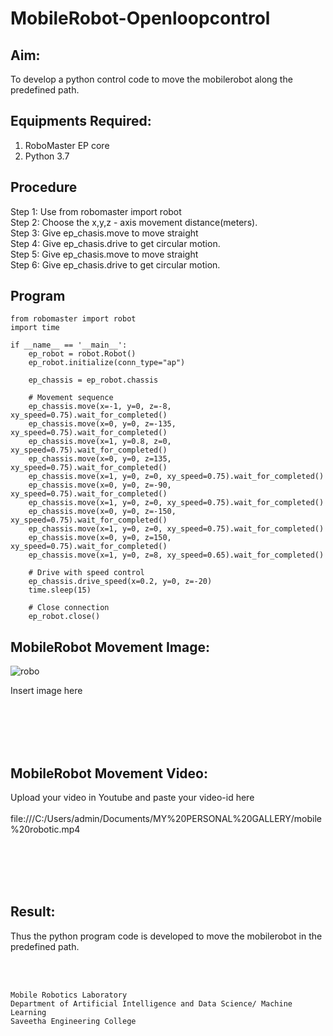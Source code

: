 # MobileRobot-Openloopcontrol
## Aim:

To develop a python control code to move the mobilerobot along the predefined path.

## Equipments Required:
1. RoboMaster EP core
2. Python 3.7

## Procedure
Step 1: Use from robomaster import robot<br>
Step 2: Choose the x,y,z - axis movement distance(meters).<br>
Step 3: Give ep_chasis.move to move straight<br>
Step 4: Give ep_chasis.drive to get circular motion.<br>
Step 5: Give ep_chasis.move to move straight<br>
Step 6: Give ep_chasis.drive to get circular motion.<br>


## Program
```
from robomaster import robot
import time

if __name__ == '__main__':
    ep_robot = robot.Robot()
    ep_robot.initialize(conn_type="ap")

    ep_chassis = ep_robot.chassis

    # Movement sequence
    ep_chassis.move(x=-1, y=0, z=-8, xy_speed=0.75).wait_for_completed()
    ep_chassis.move(x=0, y=0, z=-135, xy_speed=0.75).wait_for_completed()
    ep_chassis.move(x=1, y=0.8, z=0, xy_speed=0.75).wait_for_completed()
    ep_chassis.move(x=0, y=0, z=135, xy_speed=0.75).wait_for_completed()
    ep_chassis.move(x=1, y=0, z=0, xy_speed=0.75).wait_for_completed()
    ep_chassis.move(x=0, y=0, z=-90, xy_speed=0.75).wait_for_completed()
    ep_chassis.move(x=1, y=0, z=0, xy_speed=0.75).wait_for_completed()
    ep_chassis.move(x=0, y=0, z=-150, xy_speed=0.75).wait_for_completed()
    ep_chassis.move(x=1, y=0, z=0, xy_speed=0.75).wait_for_completed()
    ep_chassis.move(x=0, y=0, z=150, xy_speed=0.75).wait_for_completed()
    ep_chassis.move(x=1, y=0, z=8, xy_speed=0.65).wait_for_completed()

    # Drive with speed control
    ep_chassis.drive_speed(x=0.2, y=0, z=-20)
    time.sleep(15)

    # Close connection
    ep_robot.close()

```

## MobileRobot Movement Image:

![robo](./img/robomaster.png)

Insert image here


<br/>
<br/>
<br/>
<br/>

## MobileRobot Movement Video:

Upload your video in Youtube and paste your video-id here
<br>
<br>
file:///C:/Users/admin/Documents/MY%20PERSONAL%20GALLERY/mobile%20robotic.mp4

<br/>
<br/>
<br/>
<br/>

## Result:
Thus the python program code is developed to move the mobilerobot in the predefined path.


<br/>
<br/>

```
Mobile Robotics Laboratory
Department of Artificial Intelligence and Data Science/ Machine Learning
Saveetha Engineering College
```
